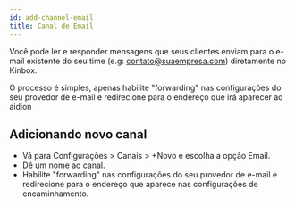 ```yaml
---
id: add-channel-email
title: Canal de Email
---
```


Você pode ler e responder mensagens que seus clientes enviam para o e-mail existente do seu time (e.g: contato@suaempresa.com) diretamente no Kinbox.

O processo é simples, apenas habilite "forwarding" nas configurações do seu provedor de e-mail e redirecione para o endereço que irá aparecer ao aidion

## Adicionando novo canal
- Vá para Configurações > Canais > +Novo e escolha a opção Email.
- Dê um nome ao canal.
- Habilite "forwarding" nas configurações do seu provedor de e-mail e redirecione para o endereço 
que aparece nas configurações de encaminhamento.
